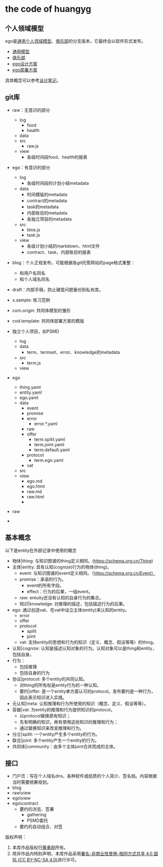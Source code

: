 # the code of huangyg

## 个人领域模型

ego是[通用个人领域模型](common.com.md)、[俱乐部](club.com.md)的分支版本，它最终会以软件形式发布。  

* [通用模型](common.com.md)
* [俱乐部](club.com.md)
* [ego设计方案](ego.com.md)
* [ego部署方案](cod.md)

具体概念可以参考[设计笔记](README.note.md)。

## git库

- raw：无意识的部分
    - log
        - food
        - health
    - data
    - src
        - raw.js
    - view
        - 各级时间段food、health的报表
- ego：有意识的部分
    - log
        - 各级时间段的计划小结metadata
    - data
        - 时间模版的metadata
        - contract的metadata
        - task的metadata
        - 内部账目的metadata
        - 各独立项目的metadata
    - src
        - time.js
        - task.js
    - view
        - 各级计划小结的markdown、html文件
        - contract、task、内部账目的报表
- blog：个人正规发布。可能根据各git托管网站的page格式重整：
    - 和用户名同名
    - 和个人域名同名
- draft：内部手稿，防止硬盘问题备份到私有库。
- x.sample: 练习范例
- com.origin: 共同体模型的雏形
- cod.template: 共同体部署方案的模版
- 独立个人项目，如PSMD
    - log
    - data
        - term、termset、error、knowledge的metadata
    - src
        - term.js
    - view


- ego
    - thing.yaml
    - entity.yaml
    - ego.yaml
    - data
        - event
        - promise
        - error
            - error.*.yaml
        - raw
        - offer
            - term.spilit.yaml
            - term.joint.yaml
            - term.default.yaml
        - protocol
            - term.ego.yaml
        - vat
    - src
    - view
        - ego.md
        - ego.html
        - raw.md
        - raw.html
        - 
- raw
- 
    

## 基本概念
以下是entity在外部记录中使用的概念

- 物体|thing: 与知识图谱的thing定义相同。(https://schema.org.cn/Thing)
- 主体|entity: 具有认知(cognize)行为的物体(thing)。
    - event: 与知识图谱的event定义相同。（https://schema.org.cn/Event） 
    - promise：承诺的行为。
        - event的所有字段。
        - effect：行为的后果，一组event。
    - raw: entuity还没有认知的自身行为的集合。
    - 知识|knowledge: 对推理的描述，包括描述行为的后果。
- ego: 通过创造vat、在vat中设立主体(entity)来认知的entity。
    - error
    - offer
    - protocol
       - spilit
       - joint
    - vat: 支持entity的思想和行为的知识（定义、概念、假设等等）的thing。
- 认知|cognize: 认知是描述认知对象的行为。认知对象可以是thing和entity，包括自身。
- 行为：
    - 包括推理
    - 包括自身的行为
- 协议|protocol: 多个entity的共同认知。
    - 对thing的所有权是entity行为的一种认知。
    - 要约|offer: 是一个entity单方面认可的protocol。发布要约是一种行为，因此表示知识进入实践。
- 元认知|meta: 认知推理和行为所使用的知识（概念、定义、假设等等）。
- 容器|vat: 为entity的推理和行为提供知识的protocol。
    - 以protocol替换原有知识；
    - 先有明确的知识，再有使用这些知识的推理和行为；
    - 通过替换知识来改变推理和行为。
- 分立|spilit: 一个entity产生多个entity的行为。
- 联合|joint: 多个entity产生一个entity的行为。
- 共同体|community：由多个主体joint合并而成的主体。

## 接口

- 门户页：写在个人域名dns，各种软件或纸质的个人简介、签名档。内容根据当时需要统筹规划。
- blog
- raw\view
- ego\view
- ego\contract
    - 要约的浏览、签署
        - gathering
        - PSMD委托
    - 要约的自动组合、对签

版权声明：

1. 本库作品版权归[黄勇刚](mailto:huangyg@mars22.com)所有。
2. 除非作品内特别声明，本库作品采用[署名-非商业性使用-相同方式共享 4.0 国际 (CC BY-NC-SA 4.0)](http://creativecommons.org/licenses/by-nc-sa/4.0/)进行许可。  
